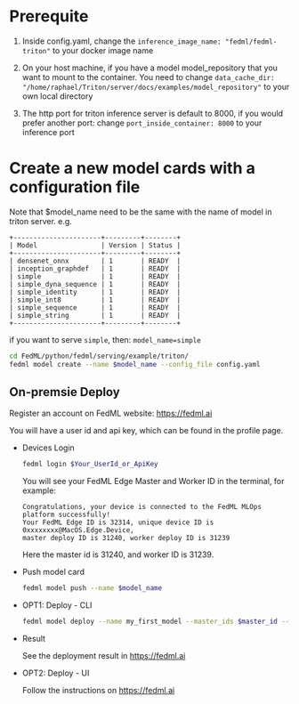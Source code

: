# Prerequite

1. Inside config.yaml, change the 
`inference_image_name: "fedml/fedml-triton"`
to your docker image name

2. On your host machine, if you have a model model_repository that you want to mount to the container.
You need to change
`data_cache_dir: "/home/raphael/Triton/server/docs/examples/model_repository"`
to your own local directory

3. The http port for triton inference server is default to 8000, if you would prefer another port:
change
`port_inside_container: 8000`
to your inference port

# Create a new model cards with a configuration file
Note that $model_name need to be the same with the name of model in triton server.
e.g. 
```
+----------------------+---------+--------+
| Model                | Version | Status |
+----------------------+---------+--------+
| densenet_onnx        | 1       | READY  |
| inception_graphdef   | 1       | READY  |
| simple               | 1       | READY  |
| simple_dyna_sequence | 1       | READY  |
| simple_identity      | 1       | READY  |
| simple_int8          | 1       | READY  |
| simple_sequence      | 1       | READY  |
| simple_string        | 1       | READY  |
+----------------------+---------+--------+
```
if you want to serve `simple`, then: `model_name=simple`

```sh
cd FedML/python/fedml/serving/example/triton/
fedml model create --name $model_name --config_file config.yaml
```

## On-premsie Deploy
Register an account on FedML website: https://fedml.ai

You will have a user id and api key, which can be found in the profile page.

- Devices Login
    ```sh
    fedml login $Your_UserId_or_ApiKey
    ```
    You will see your FedML Edge Master and Worker ID in the terminal,
    for example:
    ```
    Congratulations, your device is connected to the FedML MLOps platform successfully!
    Your FedML Edge ID is 32314, unique device ID is 0xxxxxxxx@MacOS.Edge.Device, 
    master deploy ID is 31240, worker deploy ID is 31239
    ```
    Here the master id is 31240, and worker ID is 31239.
    

- Push model card
    ```sh
    fedml model push --name $model_name
    ```

- OPT1: Deploy - CLI
  ```sh
  fedml model deploy --name my_first_model --master_ids $master_id --worker_ids $client_id
  ```
 - Result
    
    See the deployment result in https://fedml.ai

- OPT2: Deploy - UI
    
    Follow the instructions on https://fedml.ai
